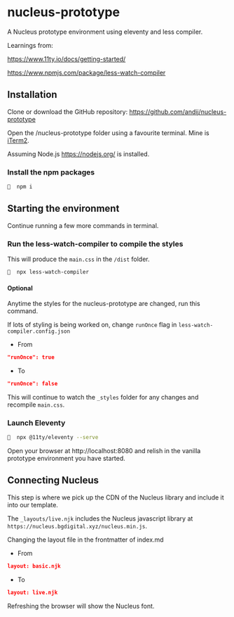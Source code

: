 # nucleus-prototype

A Nucleus prototype environment using eleventy and less compiler.

Learnings from:

https://www.11ty.io/docs/getting-started/

https://www.npmjs.com/package/less-watch-compiler

## Installation

Clone or download the GitHub repository: https://github.com/andij/nucleus-prototype

Open the /nucleus-prototype folder using a favourite terminal. Mine is [iTerm2](https://iterm2.com/).

Assuming Node.js https://nodejs.org/ is installed.

### Install the npm packages

```bash
🔹  npm i
```

## Starting the environment

Continue running a few more commands in terminal.

### Run the less-watch-compiler to compile the styles

This will produce the `main.css` in the `/dist` folder.

```bash
🔹  npx less-watch-compiler
```

#### Optional

Anytime the styles for the nucleus-prototype are changed, run this command.

If lots of styling is being worked on, change `runOnce` flag in `less-watch-compiler.config.json`

* From

```json
"runOnce": true
```

* To

```json
"runOnce": false
```

This will continue to watch the `_styles` folder for any changes and recompile `main.css`.

### Launch Eleventy
```bash
🔹  npx @11ty/eleventy --serve
```
Open your browser at http://localhost:8080 and relish in the vanilla prototype environment you have started.

## Connecting Nucleus

This step is where we pick up the CDN of the Nucleus library and include it into our template.

The `_layouts/live.njk` includes the Nucleus javascript library at `https://nucleus.bgdigital.xyz/nucleus.min.js`.

Changing the layout file in the frontmatter of index.md

* From

```json
layout: basic.njk
```
* To

```json
layout: live.njk
```
Refreshing the browser will show the Nucleus font.



